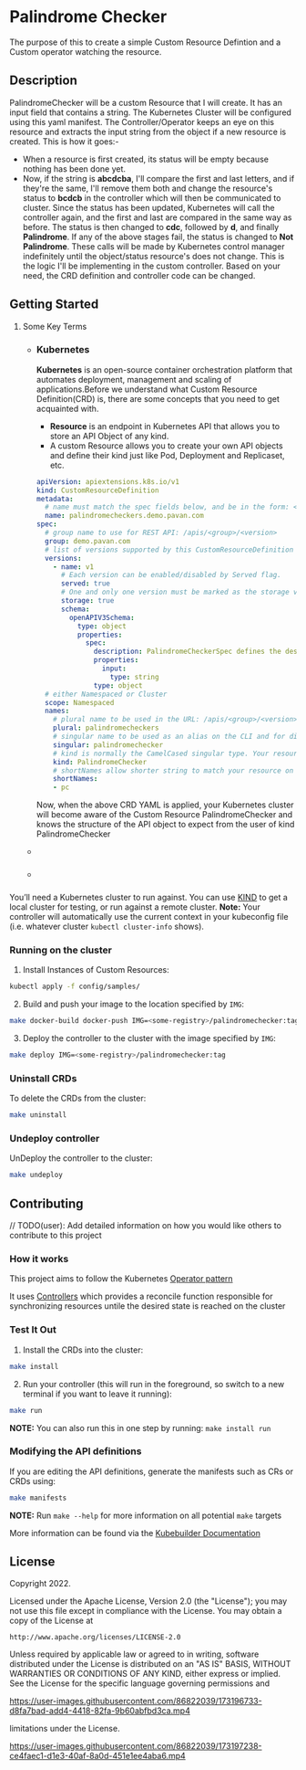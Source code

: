 # Palindrome Checker
The purpose of this to create a simple Custom Resource Defintion and a Custom operator watching the resource. 

## Description
PalindromeChecker will be a custom Resource that I will create. It has an input field that contains a string. The Kubernetes Cluster will be configured using this yaml manifest. The Controller/Operator keeps an eye on this resource and extracts the input string from the object if a new resource is created. This is how it goes:-  
* When a resource is first created, its status will be empty because nothing has been done yet.  
* Now, if the string is **abcdcba**, I'll compare the first and last letters, and if they're the same, I'll remove them both and change the resource's status to **bcdcb** in the controller which will then be communicated to cluster. Since the status has been updated, Kubernetes will call the controller again, and the first and last are compared in the same way as before. The status is then changed to **cdc**, followed by **d**, and finally **Palindrome**. If any of the above stages fail, the status is changed to **Not Palindrome**. These calls will be made by Kubernetes control manager indefinitely until the object/status resource's does not change. This is the logic I'll be implementing in the custom controller. Based on your need, the CRD definition and controller code can be changed.

## Getting Started
1. Some Key Terms  
    * ### Kubernetes  
        **Kubernetes** is an open-source container orchestration platform that automates deployment, management and scaling of applications.Before we understand what Custom Resource Definition(CRD) is, there are some concepts that you need to get acquainted with.  
        * **Resource** is an endpoint in Kubernetes API that allows you to store an API Object of any kind.
        * A custom Resource allows you to create your own API objects and define their kind just like Pod, Deployment and Replicaset, etc.
        ```yaml
        apiVersion: apiextensions.k8s.io/v1
        kind: CustomResourceDefinition
        metadata:
          # name must match the spec fields below, and be in the form: <plural>.<group>
          name: palindromecheckers.demo.pavan.com
        spec:
          # group name to use for REST API: /apis/<group>/<version>
          group: demo.pavan.com
          # list of versions supported by this CustomResourceDefinition
          versions:
            - name: v1
              # Each version can be enabled/disabled by Served flag.
              served: true
              # One and only one version must be marked as the storage version.
              storage: true
              schema:
                openAPIV3Schema:
                  type: object
                  properties:
                    spec:
                      description: PalindromeCheckerSpec defines the desired state of PalindromeChecker
                      properties:
                        input:
                          type: string
                      type: object
          # either Namespaced or Cluster
          scope: Namespaced
          names:
            # plural name to be used in the URL: /apis/<group>/<version>/<plural>
            plural: palindromecheckers
            # singular name to be used as an alias on the CLI and for display
            singular: palindromechecker
            # kind is normally the CamelCased singular type. Your resource manifests use this.
            kind: PalindromeChecker
            # shortNames allow shorter string to match your resource on the CLI
            shortNames:
            - pc
        ```
        Now, when the above CRD YAML is applied, your Kubernetes cluster will become aware of the Custom Resource PalindromeChecker and knows the structure of the API object to expect from the user of kind PalindromeChecker
    * 

    * ###

You’ll need a Kubernetes cluster to run against. You can use [KIND](https://sigs.k8s.io/kind) to get a local cluster for testing, or run against a remote cluster.
**Note:** Your controller will automatically use the current context in your kubeconfig file (i.e. whatever cluster `kubectl cluster-info` shows).

### Running on the cluster
1. Install Instances of Custom Resources:

```sh
kubectl apply -f config/samples/
```

2. Build and push your image to the location specified by `IMG`:
	
```sh
make docker-build docker-push IMG=<some-registry>/palindromechecker:tag
```
	
3. Deploy the controller to the cluster with the image specified by `IMG`:

```sh
make deploy IMG=<some-registry>/palindromechecker:tag
```

### Uninstall CRDs
To delete the CRDs from the cluster:

```sh
make uninstall
```

### Undeploy controller
UnDeploy the controller to the cluster:

```sh
make undeploy
```

## Contributing
// TODO(user): Add detailed information on how you would like others to contribute to this project

### How it works
This project aims to follow the Kubernetes [Operator pattern](https://kubernetes.io/docs/concepts/extend-kubernetes/operator/)

It uses [Controllers](https://kubernetes.io/docs/concepts/architecture/controller/) 
which provides a reconcile function responsible for synchronizing resources untile the desired state is reached on the cluster 

### Test It Out
1. Install the CRDs into the cluster:

```sh
make install
```

2. Run your controller (this will run in the foreground, so switch to a new terminal if you want to leave it running):

```sh
make run
```

**NOTE:** You can also run this in one step by running: `make install run`

### Modifying the API definitions
If you are editing the API definitions, generate the manifests such as CRs or CRDs using:

```sh
make manifests
```

**NOTE:** Run `make --help` for more information on all potential `make` targets

More information can be found via the [Kubebuilder Documentation](https://book.kubebuilder.io/introduction.html)

## License

Copyright 2022.

Licensed under the Apache License, Version 2.0 (the "License");
you may not use this file except in compliance with the License.
You may obtain a copy of the License at

    http://www.apache.org/licenses/LICENSE-2.0

Unless required by applicable law or agreed to in writing, software
distributed under the License is distributed on an "AS IS" BASIS,
WITHOUT WARRANTIES OR CONDITIONS OF ANY KIND, either express or implied.
See the License for the specific language governing permissions and

https://user-images.githubusercontent.com/86822039/173196733-d8fa7bad-add4-4418-82fa-9b60abfbd3ca.mp4


limitations under the License.



https://user-images.githubusercontent.com/86822039/173197238-ce4faec1-d1e3-40af-8a0d-451e1ee4aba6.mp4


